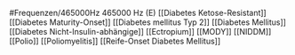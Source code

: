 #Frequenzen/465000Hz
465000 Hz (E)
[[Diabetes Ketose-Resistant]]
[[Diabetes Maturity-Onset]]
[[Diabetes mellitus Typ 2]]
[[Diabetes Mellitus]]
[[Diabetes Nicht-Insulin-abhängige]]
[[Ectropium]]
[[MODY]]
[[NIDDM]]
[[Polio]]
[[Poliomyelitis]]
[[Reife-Onset Diabetes Mellitus]]